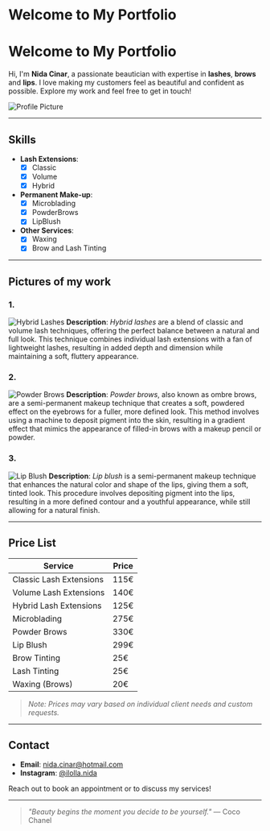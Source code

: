# Welcome to My Portfolio

# Welcome to My Portfolio

Hi, I'm **Nida Cinar**, a passionate beautician with expertise in **lashes**, **brows** and **lips**. I love making my customers feel as beautiful and confident as possible. Explore my work and feel free to get in touch!

![Profile Picture](profilepic.jpg)

---

##  Skills
- **Lash Extensions**: 
  - [x] Classic
  - [x] Volume
  - [x] Hybrid
- **Permanent Make-up**: 
  - [x] Microblading
  - [x] PowderBrows
  - [x] LipBlush
- **Other Services**: 
  - [x] Waxing
  - [x] Brow and Lash Tinting

---

## Pictures of my work

### 1. 
![Hybrid Lashes](hybridlashes.jpg)
**Description**: *Hybrid lashes* are a blend of classic and volume lash techniques, offering the perfect balance between a natural and full look. This technique combines individual lash extensions with a fan of lightweight lashes, resulting in added depth and dimension while maintaining a soft, fluttery appearance.

### 2. 
![Powder Brows](powderbrows.jpg)
**Description**: *Powder brows*, also known as ombre brows, are a semi-permanent makeup technique that creates a soft, powdered effect on the eyebrows for a fuller, more defined look. This method involves using a machine to deposit pigment into the skin, resulting in a gradient effect that mimics the appearance of filled-in brows with a makeup pencil or powder.

### 3. 
![Lip Blush](lipblush.jpg)
**Description**: *Lip blush* is a semi-permanent makeup technique that enhances the natural color and shape of the lips, giving them a soft, tinted look. This procedure involves depositing pigment into the lips, resulting in a more defined contour and a youthful appearance, while still allowing for a natural finish.

---

##  Price List

| Service                | Price       |
|----------------------- |-------------|
| Classic Lash Extensions| 115€        |
| Volume Lash Extensions | 140€        |
| Hybrid Lash Extensions | 125€        |
| Microblading           | 275€        |
| Powder Brows           | 330€        |
| Lip Blush              | 299€        |
| Brow Tinting           | 25€         |
| Lash Tinting           | 25€         |
| Waxing (Brows)         | 20€         |

>*Note: Prices may vary based on individual client needs and custom requests.*

---

## Contact

- **Email**: [nida.cinar@hotmail.com](mailto:nida.cinar@hotmail.com)
- **Instagram**: [@ilolla.nida](https://www.instagram.com/ilolla.nida/)

Reach out to book an appointment or to discuss my services!

---

> *"Beauty begins the moment you decide to be yourself."* — Coco Chanel
